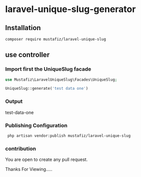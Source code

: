# laravel-unique-slug-generator
## Installation
```sh
composer require mustafiz/laravel-unique-slug
```

## use controller
### Import first the UniqueSlug facade
```php
use Mustafiz\LaravelUniqueSlug\Facades\UniqueSlug;
```
```php
UniqueSlug::generate('test data one')
```
### Output
test-data-one

### Publishing Configuration
```sh
 php artisan vendor:publish mustafiz/laravel-unique-slug
```
### contribution
You are open to create any pull request.

Thanks For Viewing.....

 
 

